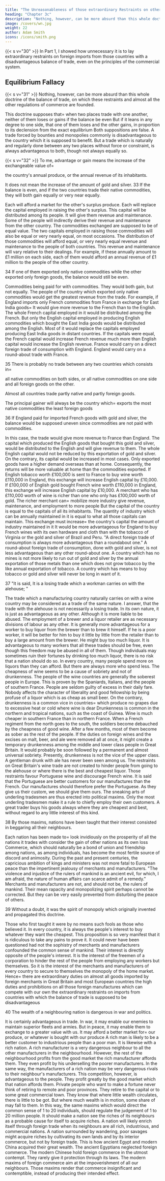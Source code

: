 ```yaml
---
title: "The Unreasonableness of those extraordinary Restraints on other Principles"
heading: "Chapter 3c"
description: "Nothing, however, can be more absurd than this whole doctrine of the balance of trade, on which these restraints and almost all the other regulations of commerce are founded"
image: /covers/wn.jpg
weight: 22
author: Adam Smith
icons: /icons/smith.png
--- 
```




{{< s v="30" >}} In Part 1, I showed how unnecessary it is to lay extraordinary restraints on foreign imports from those countries with a disadvantageous balance of trade, even on the principles of the commercial system.


## Equilibrium Fallacy

{{< s v="31" >}} Nothing, however, can be more absurd than this whole doctrine of the balance of trade, on which these restraints and almost all the other regulations of commerce are founded.

This doctrine supposes that= 
    when two places trade with one another, neither of them loses or gains if the balance be even
    But if it leans in any degree to one side, that one of them loses and the other gains, in proportion to its declension from the exact equilibrium
Both suppositions are false.
    A trade forced by bounties and monopolies commonly is disadvantageous to the country which it is supposed to benefit.
    But a trade which is naturally and regularly done between any two places without force or constraint, is always advantageous to both, though not always equally so.


{{< s v="32" >}} To me, advantage or gain means the increase of the exchangeable value of= 

the country's annual produce, or
the annual revenue of its inhabitants.

It does not mean the increase of the amount of gold and silver.
33 If the balance is even, and if the two countries trade their native commodities, they will both gain equally or very near equally.

Each will afford a market for the other's surplus produce.
Each will replace the capital employed in raising the other's surplus.
    This capital will be distributed among its people.
        It will give them revenue and maintenance.
    Some of the people will indirectly derive their revenue and maintenance from the other country.
The commodities exchanged are supposed to be of equal value.
    The two capitals employed in raising those commodities will also be equal or very nearly equal, on most occasions.
    The distribution of those commodities will afford equal, or very nearly equal revenue and maintenance to the people of both countries.
        This revenue and maintenance will vary relative to their dealings.
            For example, if these annually amount to £1 million on each side, each of them would afford an annual revenue of £1 million to the people of the other country.

34 If one of them exported only native commodities while the other exported only foreign goods, the balance would still be even.

Commodities being paid for with commodities.
They would both gain, but not equally.
    The people of the country which exported only native commodities would get the greatest revenue from the trade.
For example, if England imports only French commodities from France in exchange for East India goods= 
    It would give more revenue to the French than to the English.
    The whole French capital employed in it would be distributed among the French.
    But only the English capital employed in producing English commodities which bought the East India goods would be distributed among the English.
        Most of it would replace the capitals employed producing East India goods in distant countries.
    If the capitals were equal, the French capital would increase French revenue much more than English capital would increase the English revenue.
    France would carry on a direct foreign trade of consumption with England.
        England would carry on a round-about trade with France.

35 There is probably no trade between any two countries which consists in= 

all native commodities on both sides, or
all native commodities on one side and all foreign goods on the other.

Almost all countries trade partly native and partly foreign goods.

The principal gainer will always be the country which= 
    exports the most native commodities
    the least foreign goods

36 If England paid for imported French goods with gold and silver, the balance would be supposed uneven since commodities are not paid with commodities.

In this case, the trade would give more revenue to France than England.
    The capital which produced the English goods that bought this gold and silver, would be distributed to the English and will give revenue to them.
        The whole English capital would not be reduced by this exportation of gold and silver.
        On the contrary, its capital would be increased in most cases.
Only exported goods have a higher demand overseas than at home.
    Consequently, the returns will be more valuable at home than the commodities exported.
If English tobacco worth £100,000 is sent to France to buy wine worth £110,000 in England, this exchange will increase English capital by £10,000.
    If £100,000 of English gold bought French wine worth £110,000 in England, this exchange will increase English capital by £10,000.
A merchant who has £110,000 worth of wine is richer than one who only has £100,000 worth of gold.
    The richer merchant can= 
        mobilize more industry
        give revenue, maintenance, and employment to more people
But the capital of the country is equal to the capitals of all its inhabitants.
    The quantity of industry which can be annually maintained in it is equal to what all those capitals can maintain.
This exchange must increase= 
    the country's capital
    the amount of industry maintained in it
It would be more advantageous for England to buy French wines with its own hardware and cloth than with the tobacco of Virginia or the gold and silver of Brazil and Peru.
"A direct foreign trade of consumption is always more advantageous than a roundabout one."
    A round-about foreign trade of consumption, done with gold and silver, is not less advantageous than any other round-about one.
A country which has no mines is not more likely to run out of gold and silver by the annual exportation of those metals than one which does not grow tobacco by the like annual exportation of tobacco.
    A country which has means to buy tobacco or gold and silver will never be long in want of it.

37 "It is said, It is a losing trade which a workman carries on with the alehouse; "

The trade which a manufacturing country naturally carries on with a wine country may be considered as a trade of the same nature.
    I answer, that the trade with the alehouse is not necessarily a losing trade.
        In its own nature, it is just as advantageous as any other.
        Although it is more liable to be abused.
    The employment of a brewer and a liquor retailer are as necessary divisions of labour as any other.
        It is generally more advantageous for a worker to buy liquor from the brewer than to brew it himself.
            If he is a poor worker, it will be better for him to buy it little by little from the retailer than to buy a large amount from the brewer.
                He might buy too much liquor.
            It is advantageous to many workers that all these trades should be free, even though this freedom may be abused in all of them.
Though individuals may sometimes ruin their fortunes by drinking too much liquor, there is no risk that a nation should do so.
    In every country, many people spend more on liquors than they can afford.
        But there are always more who spend less.
The cheapness of wine seems to be a cause of sobriety and not of drunkenness.
    The people of the wine countries are generally the soberest people in Europe.
        This is proven by the Spaniards, Italians, and the people of southern France.
People are seldom guilty of excess in their daily fare.
    Nobody affects the character of liberality and good fellowship by being profuse of a liquor which is as cheap as small beer.
On the contrary, drunkenness is a common vice in countries= 
    which produce no grapes due to excessive heat or cold
    where wine is dear
Drunkenness is common in the northern and tropical nations, such as the coast of Guinea.
    Wine is much cheaper in southern France than in northern France.
        When a French regiment from the north goes to the south, the soldiers become debauched by the cheapness of good wine.
        After a few months, most of them become as sober as the rest of the people.
If the duties on foreign wines and the excises on malt, beer, and ale were removed all at once, it might create a temporary drunkenness among the middle and lower class people in Great Britain.
    It would probably be soon followed by a permanent and almost universal sobriety.
Presently, drunkenness is not the vice of the upper class.
    A gentleman drunk with ale has never been seen among us.
The restraints on Great Britain's wine trade are not created to hinder people from going to the alehouse or where there is the best and cheapest liquor.
    Those restraints favour Portuguese wine and discourage French wine.
        It is said that the Portuguese are better customers for our manufactures than the French.
            Our manufactures should therefore prefer the Portuguese.
            As they give us their custom, we should give them ours.
The sneaking arts of underling tradesmen are thus erected into political maxims.
    Only the most underling tradesmen make it a rule to chiefly employ their own customers.
    A great trader buys his goods always where they are cheapest and best, without regard to any little interest of this kind.

38
By those maxims, nations have been taught that their interest consisted in beggaring all their neighbours.

Each nation has been made to= 
    look invidiously on the prosperity of all the nations it trades with
    consider the gain of other nations as its own loss
Commerce, which should naturally be a bond of union and friendship among nations, as among individuals, has become the most fertile source of discord and animosity.
    During the past and present centuries, the capricious ambition of kings and ministers was not more fatal to European peace than the impertinent jealousy of merchants and manufacturers.
"The violence and injustice of the rulers of mankind is an ancient evil, for which, I am afraid, the nature of human affairs can scarce admit of a remedy."
    Merchants and manufacturers are not, and should not be, the rulers of mankind.
        Their mean rapacity and monopolizing spirit perhaps cannot be corrected.
        But they can be very easily prevented from disturbing the peace of others.

39
Without a doubt, it was the spirit of monopoly which originally invented and propagated this doctrine.

Those who first taught it were by no means such fools as those who believed it.
In every country, it is always the people's interest to buy whatever they want the cheapest.
    This proposition is so very manifest that it is ridiculous to take any pains to prove it.
    It could never have been questioned had not the sophistry of merchants and manufacturers confounded the common sense of mankind.
        Their interest is directly opposite of the people's interest.
It is the interest of the freemen of a corporation to hinder the rest of the people from employing any workers but themselves.
    So it is the interest of the merchants and manufacturers of every country to secure to themselves the monopoly of the home market.
    Hence= 
        there are extraordinary duties on almost all goods imported by foreign merchants in Great Britain and most European countries
        the high duties and prohibitions on all those foreign manufactures which can compete with our own
        the extraordinary restraints on imports from countries with which the balance of trade is supposed to be disadvantageous

40 The wealth of a neighbouring nation is dangerous in war and politics.

It is certainly advantageous in trade.
In war, it may enable our enemies to maintain superior fleets and armies.
    But in peace, it may enable them to exchange to a greater value with us.
    It may afford a better market for= 
        our produce, or
        whatever is bought with our produce
A rich man is likely to be a better customer to industrious people than a poor man.
    It is likewise with a rich nation.
A rich manufacturer is a very dangerous neighbour to all the other manufacturers in the neighbourhood.
    However, the rest of the neighbourhood profits from the good market the rich manufacturer affords them.
    They even profit by his underselling the poorer manufacturers.
In the same way, the manufacturers of a rich nation may be very dangerous rivals to their neighbour's manufacturers.
    This competition, however, is advantageous to the people.
        They profit greatly by the good market which that nation affords them.
Private people who want to make a fortune never think of retiring to remote and poor provinces.
    They retire to the capital or to some great commercial town.
    They know that where little wealth circulates, there is little to be got.
        But where much wealth is in motion, some share of may fall to them.
In this way, the same maxims which would direct the common sense of 1 to 20 individuals, should regulate the judgement of 1 to 20 million people.
    It should make a nation see the riches of its neighbours as a probable cause for itself to acquire riches.
A nation will likely enrich itself through foreign trade when its neighbours are all rich, industrious, and commercial nations.
    A nation surrounded by wandering, poor savages might acquire riches by cultivating its own lands and by its interior commerce, but not by foreign trade.
    This is how ancient Egypt and modern China acquired their great wealth.
        The ancient Egyptians neglected foreign commerce.
        The modern Chinese hold foreign commerce in the utmost contempt.
            They rarely give it protection through its laws.
The modern maxims of foreign commerce aim at the impoverishment of all our neighbours.
    Those maxims render that commerce insignificant and contemptible, instead of producing their intended effect.

